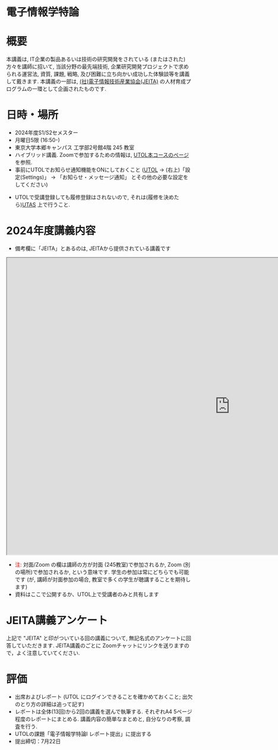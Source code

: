 

# 電子情報学特論

# 概要

本講義は, IT企業の製品あるいは技術の研究開発をされている (またはされた)方々を講師に招いて, 当該分野の最先端技術, 企業研究開発プロジェクトで求められる運営法, 資質, 課題, 戦略, 及び困難に立ち向かい成功した体験談等を講義して戴きます. 本講義の一部は, [(社)電子情報技術産業協会(JEITA)](https://www.jeita.or.jp/japanese/) の人材育成プログラムの一環として企画されたものです. 

# 日時・場所

* 2024年度S1/S2セメスター
* 月曜日5限 (16:50-)
* 東京大学本郷キャンパス 工学部2号館4階 245 教室
* ハイブリッド講義. Zoomで参加するための情報は, [UTOL本コースのページ](https://utol.ecc.u-tokyo.ac.jp/lms/course/syllabus?idnumber=2024_4884_4840-1027_01) を参照.
* 事前にUTOLでお知らせ通知機能をONにしておくこと ([UTOL](https://utol.ecc.u-tokyo.ac.jp/) -> (右上)「設定(Settings)」 -> 「お知らせ・メッセージ通知」 とその他の必要な設定をしてください)
<!-- ([手順](https://www.youtube.com/watch?v=xAur5zar5Sc)) -->
* UTOLで受講登録しても履修登録はされないので, それは(履修を決めたら)[UTAS](https://utas.adm.u-tokyo.ac.jp/) 上で行うこと.

# 2024年度講義内容

* 備考欄に「JEITA」とあるのは, JEITAから提供されている講義です

<iframe src="https://docs.google.com/spreadsheets/d/e/2PACX-1vTqO4SafgVDze68UDyv_-hTn99OJEvZl12IaoCaEWHbCF6FezYpq20Xyo0TtpCHIqpOSB5jTCCNMGVU/pubhtml?gid=0&amp;single=true&amp;widget=true&amp;headers=false" width=1200 height=800></iframe>

* <font color="red">注:</font> 対面/Zoom の欄は講師の方が対面 (245教室)で参加されるか, Zoom (別の場所)で参加されるか, という意味です. 学生の参加は常にどちらでも可能です (が, 講師が対面参加の場合, 教室で多くの学生が聴講することを期待します)
* 資料はここで公開するか、UTOL上で受講者のみと共有します


# JEITA講義アンケート

上記で "JEITA" と印がついている回の講義について, 無記名式のアンケートに回答していただきます. JEITA講義のごとに Zoomチャットにリンクを送りますので，よく注意していてください.

# 評価

* 出席およびレポート (UTOL にログインできることを確かめておくこと; 出欠のとり方の詳細は追って記す)
* レポートは全体(13回)から2回の講義を選んで執筆する. それぞれA4 5ページ程度のレポートにまとめる. 講義内容の簡単なまとめと, 自分なりの考察, 調査を行う.
* UTOLの課題「電子情報学特論I レポート提出」に提出する
* 提出締切：7月22日


